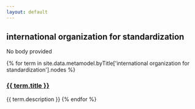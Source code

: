 ```yaml
---
layout: default
---
```

<style>
.initial-content {
  padding-left:5%;
  padding-right:25px;
}
</style>

## international organization for standardization

No body provided

{% for term in site.data.metamodel.byTitle['international organization for standardization'].nodes %}
### <a href='/_pages/embed?t={{ term.title }}'>{{ term.title }}</a>

{{ term.description }}
{% endfor %}
